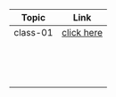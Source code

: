 | **Topic** | **Link** |
| ----- | ----- |
|class-01 |[click here](https://ahmadabuzeid1997.github.io/reading-notes/class-01) |
| | |
| | |
| | |
| | |
| | |
| | |
| | |
| | |
| | |
| | |
| | |
| | |
| | |
| | |
